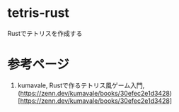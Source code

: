 # tetris-rust
Rustでテトリスを作成する

# 参考ページ
1. kumavale, Rustで作るテトリス風ゲーム入門, (https://zenn.dev/kumavale/books/30efec2e1d3428)[https://zenn.dev/kumavale/books/30efec2e1d3428]
